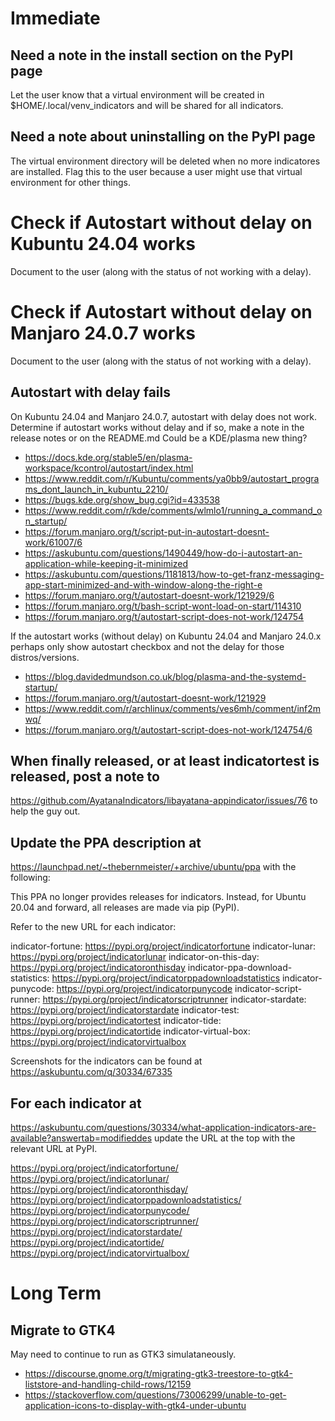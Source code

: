# Immediate

## Need a note in the install section on the PyPI page
Let the user know that a virtual environment will be created in $HOME/.local/venv_indicators and will be shared for all indicators.


## Need a note about uninstalling on the PyPI page
The virtual environment directory will be deleted when no more indicatores are installed.
Flag this to the user because a user might use that virtual environment for other things.


# Check if Autostart without delay on Kubuntu 24.04 works
Document to the user (along with the status of not working with a delay).


# Check if Autostart without delay on Manjaro 24.0.7 works
Document to the user (along with the status of not working with a delay).


## Autostart with delay fails
On Kubuntu 24.04 and Manjaro 24.0.7, autostart with delay does not work.
Determine if autostart works without delay and if so, make a note in the 
release notes or on the README.md
Could be a KDE/plasma new thing?
- https://docs.kde.org/stable5/en/plasma-workspace/kcontrol/autostart/index.html
- https://www.reddit.com/r/Kubuntu/comments/ya0bb9/autostart_programs_dont_launch_in_kubuntu_2210/
- https://bugs.kde.org/show_bug.cgi?id=433538
- https://www.reddit.com/r/kde/comments/wlmlo1/running_a_command_on_startup/
- https://forum.manjaro.org/t/script-put-in-autostart-doesnt-work/61007/6
- https://askubuntu.com/questions/1490449/how-do-i-autostart-an-application-while-keeping-it-minimized
- https://askubuntu.com/questions/1181813/how-to-get-franz-messaging-app-start-minimized-and-with-window-along-the-right-e
- https://forum.manjaro.org/t/autostart-doesnt-work/121929/6
- https://forum.manjaro.org/t/bash-script-wont-load-on-start/114310
- https://forum.manjaro.org/t/autostart-script-does-not-work/124754

If the autostart works (without delay) on Kubuntu 24.04 and Manjaro 24.0.x
perhaps only show autostart checkbox and not the delay for those distros/versions.

- https://blog.davidedmundson.co.uk/blog/plasma-and-the-systemd-startup/
- https://forum.manjaro.org/t/autostart-doesnt-work/121929
- https://www.reddit.com/r/archlinux/comments/ves6mh/comment/inf2mwq/
- https://forum.manjaro.org/t/autostart-script-does-not-work/124754/6


## When finally released, or at least indicatortest is released, post a note to
  https://github.com/AyatanaIndicators/libayatana-appindicator/issues/76
to help the guy out.


## Update the PPA description at
  https://launchpad.net/~thebernmeister/+archive/ubuntu/ppa
with the following:

This PPA no longer provides releases for indicators.
Instead, for Ubuntu 20.04 and forward, all releases are made via pip (PyPI).

Refer to the new URL for each indicator:

indicator-fortune: https://pypi.org/project/indicatorfortune
indicator-lunar: https://pypi.org/project/indicatorlunar
indicator-on-this-day: https://pypi.org/project/indicatoronthisday
indicator-ppa-download-statistics: https://pypi.org/project/indicatorppadownloadstatistics
indicator-punycode: https://pypi.org/project/indicatorpunycode
indicator-script-runner: https://pypi.org/project/indicatorscriptrunner
indicator-stardate: https://pypi.org/project/indicatorstardate
indicator-test: https://pypi.org/project/indicatortest
indicator-tide: https://pypi.org/project/indicatortide
indicator-virtual-box: https://pypi.org/project/indicatorvirtualbox

Screenshots for the indicators can be found at https://askubuntu.com/q/30334/67335


## For each indicator at
  https://askubuntu.com/questions/30334/what-application-indicators-are-available?answertab=modifieddes
update the URL at the top with the relevant URL at PyPI.

  https://pypi.org/project/indicatorfortune/
  https://pypi.org/project/indicatorlunar/
  https://pypi.org/project/indicatoronthisday/
  https://pypi.org/project/indicatorppadownloadstatistics/
  https://pypi.org/project/indicatorpunycode/
  https://pypi.org/project/indicatorscriptrunner/
  https://pypi.org/project/indicatorstardate/
  https://pypi.org/project/indicatortide/
  https://pypi.org/project/indicatorvirtualbox/


# Long Term

## Migrate to GTK4
May need to continue to run as GTK3 simulataneously.
- https://discourse.gnome.org/t/migrating-gtk3-treestore-to-gtk4-liststore-and-handling-child-rows/12159
- https://stackoverflow.com/questions/73006299/unable-to-get-application-icons-to-display-with-gtk4-under-ubuntu
